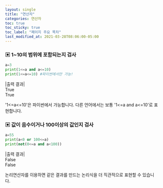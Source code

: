 ```yaml
---
layout: single
title: "연산자"
categories: 연산자
toc: true
toc_sticky: true
toc_label: "페이지 주요 목차"
last_modified_at: 2021-03-28T08:06:00-05:00
---
```


### ▣  1~10의 범위에 포함되는지 검사
~~~python
a=3
print(1<=a and a<=10)
print(1<=a<=10) #파이썬에서만 가능!
~~~
|출력 결과|  
True  
True  

'1<=a<=10'은 파이썬에서 가능합니다. 다른 언어에서는 보통 '1<=a and a<=10'로 표현합니다.


### ▣ 값이 음수이거나 100이상의 값인지 검사
~~~python
a=55
print(a<0 or 100<=a)
print(not(0<=a and a<100))
~~~
|출력 결과|  
False  
False  

논리연산자를 이용하면 같은 결과를 만드는 논리식을 더 직관적으로 표현할 수 있습니다.
